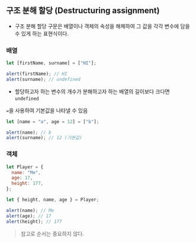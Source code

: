 ## 구조 분해 할당 (Destructuring assignment)

- 구조 분해 할당 구문은 배열이나 객체의 속성을 해체하여 그 값을 각각 변수에 담을 수 있게 하는 표현식이다.

### 배열

```js
let [firstName, surname] = ["HI"];

alert(firstName); // HI
alert(surname); // undefined
```

- 할당하고자 하는 변수의 개수가 분해하고자 하는 배열의 길이보다 크다면 `undefined`

`=`을 사용하여 기본값을 나타낼 수 있음

```js
let [name = "a", age = 12] = ["b"];

alert(name); // b
alert(surname); // 12 (기본값)
```

### 객체

```js
let Player = {
  name: "Me",
  age: 17,
  height: 177,
};

let { height, name, age } = Player;

alert(name); // Me
alert(age); // 17
alert(height); // 177
```

> 참고로 순서는 중요하지 않다.
